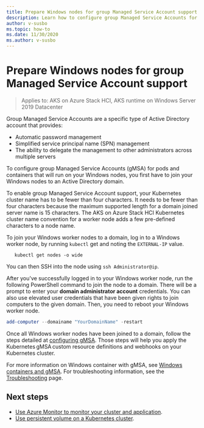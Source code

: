 ```yaml
---
title: Prepare Windows nodes for group Managed Service Account support
description: Learn how to configure group Managed Service Accounts for containers on Windows nodes
author: v-susbo
ms.topic: how-to
ms.date: 11/30/2020
ms.author: v-susbo
---
```


# Prepare Windows nodes for group Managed Service Account support

> Applies to: AKS on Azure Stack HCI, AKS runtime on Windows Server 2019 Datacenter

Group Managed Service Accounts are a specific type of Active Directory account that provides:
- Automatic password management
- Simplified service principal name (SPN) management
- The ability to delegate the management to other administrators across multiple servers 

To configure group Managed Service Accounts (gMSA) for pods and containers that will run on your Windows nodes, you first have to join your Windows nodes to an Active Directory domain.

To enable group Managed Service Account support, your Kubernetes cluster name has to be fewer than four characters. It needs to be fewer than four characters because the maximum supported length for a domain joined server name is 15 characters. The AKS on Azure Stack HCI Kubernetes cluster name convention for a worker node adds a few pre-defined characters to a node name.

To join your Windows worker nodes to a domain, log in to a Windows worker node, by running `kubectl` get and noting the `EXTERNAL-IP` value.

```
   kubectl get nodes -o wide
```  

You can then SSH into the node using `ssh Administrator@ip`.

After you've successfully logged in to your Windows worker node, run the following PowerShell command to join the node to a domain. There will be a prompt to enter your **domain administrator account** credentials. You can also use elevated user credentials that have been given rights to join computers to the given domain. Then, you need to reboot your Windows worker node. 

```powershell
add-computer --domainame "YourDomainName" -restart
```

Once all Windows worker nodes have been joined to a domain, follow the steps detailed at [configuring gMSA](https://kubernetes.io/docs/tasks/configure-pod-container/configure-gmsa/). Those steps will help you apply the Kubernetes gMSA custom resource definitions and webhooks on your Kubernetes cluster.

For more information on Windows container with gMSA, see [Windows containers and gMSA](https://docs.microsoft.com/virtualization/windowscontainers/manage-containers/manage-serviceaccounts). For troubleshooting information, see the [Troubleshooting](troubleshoot.md) page. 

## Next steps

* [Use Azure Monitor to monitor your cluster and application](/azure/azure-monitor/insights/container-insights-enable-arc-enabled-clusters).
* [Use persistent volume on a Kubernetes cluster](persistent-volume.md).

